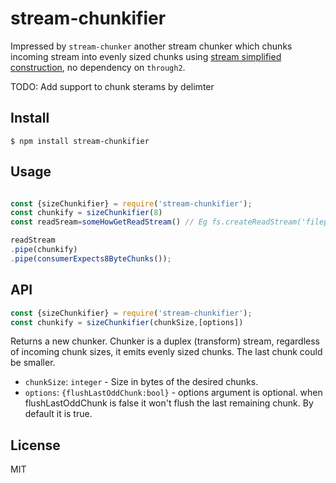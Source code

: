 # stream-chunkifier

Impressed by `stream-chunker` another stream chunker which chunks incoming stream into evenly sized chunks using [stream simplified construction](https://nodejs.org/api/stream.html#simplified-construction), no dependency on `through2`. 

TODO: 
Add support to chunk sterams by delimter


## Install

```
$ npm install stream-chunkifier
```

## Usage

```js

const {sizeChunkifier} = require('stream-chunkifier');
const chunkify = sizeChunkifier(8)
const readSream=someHowGetReadStream() // Eg fs.createReadStream('filepath')

readStream
.pipe(chunkify)
.pipe(consumerExpects8ByteChunks());

```

## API
```js
const {sizeChunkifier} = require('stream-chunkifier');
const chunkify = sizeChunkifier(chunkSize,[options])
```


Returns a new chunker. Chunker is a duplex (transform) stream, regardless of incoming chunk sizes, it emits evenly sized chunks. The last chunk could be smaller.

- `chunkSize`: `integer` - Size in bytes of the desired chunks.
- `options`: `{flushLastOddChunk:bool}` - options argument is optional. when flushLastOddChunk is false it won't flush the last remaining chunk. By default it is true.



## License
MIT
